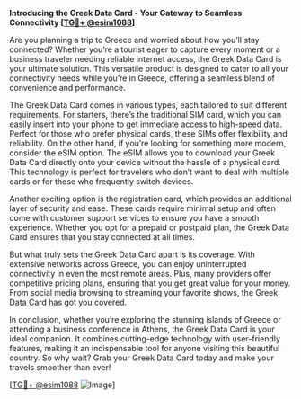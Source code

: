 **Introducing the Greek Data Card - Your Gateway to Seamless Connectivity [[TG💪+ @esim1088](https://t.me/s/esim1088)]**

Are you planning a trip to Greece and worried about how you’ll stay connected? Whether you’re a tourist eager to capture every moment or a business traveler needing reliable internet access, the Greek Data Card is your ultimate solution. This versatile product is designed to cater to all your connectivity needs while you’re in Greece, offering a seamless blend of convenience and performance.

The Greek Data Card comes in various types, each tailored to suit different requirements. For starters, there’s the traditional SIM card, which you can easily insert into your phone to get immediate access to high-speed data. Perfect for those who prefer physical cards, these SIMs offer flexibility and reliability. On the other hand, if you’re looking for something more modern, consider the eSIM option. The eSIM allows you to download your Greek Data Card directly onto your device without the hassle of a physical card. This technology is perfect for travelers who don’t want to deal with multiple cards or for those who frequently switch devices.

Another exciting option is the registration card, which provides an additional layer of security and ease. These cards require minimal setup and often come with customer support services to ensure you have a smooth experience. Whether you opt for a prepaid or postpaid plan, the Greek Data Card ensures that you stay connected at all times.

But what truly sets the Greek Data Card apart is its coverage. With extensive networks across Greece, you can enjoy uninterrupted connectivity in even the most remote areas. Plus, many providers offer competitive pricing plans, ensuring that you get great value for your money. From social media browsing to streaming your favorite shows, the Greek Data Card has got you covered.

In conclusion, whether you’re exploring the stunning islands of Greece or attending a business conference in Athens, the Greek Data Card is your ideal companion. It combines cutting-edge technology with user-friendly features, making it an indispensable tool for anyone visiting this beautiful country. So why wait? Grab your Greek Data Card today and make your travels smoother than ever!

[[TG💪+ @esim1088](https://t.me/s/esim1088) ![Image](https://i.postimg.cc/Y0z9fWf4/image.png)]